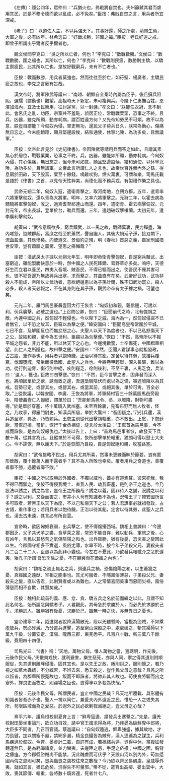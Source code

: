 <!-- { "loadSidebar": true } -->
　　《左傳》：隱公四年，眾仲曰：“兵猶火也，弗戢將自焚也。夫州籲弑其君而虐用其民，於是不務令德而欲以亂成，必不免矣。”臣按：弗戢自焚之言，用兵者所宜深戒。

　　《老子》曰：以道佐人主，不以兵強天下。其事好還，師之所處，荊棘生焉，大軍之後，必有凶年。林希逸曰：“好戰求勝，非國之福。”臣按：老氏好還之戒，即曾子所謂出乎爾者反乎爾者也。

　　魏文侯問李克曰：“吳之所以亡者，何也？”李克曰：“數戰數勝。”文侯曰：“數戰數勝，國之福也，其所以亡，何也？”李克曰：“數戰則民疲，數勝則主驕，以驕主禦疲民，此其所以亡也。是故好戰窮兵，未有不亡者也。”

　　臣按：戰而數勝，用兵者莫強也，然而往往至於亡，如苻堅、楊廣者，主驕民疲之故也，李克之言厥有旨哉。

　　漢文帝時，將軍陳武等議曰：“南越、朝鮮自全秦時內屬為臣子，後且擁兵阻阨，選蠕（謂動也）觀望。高祖時天下新定，未可複興兵。今陛下仁惠撫百姓，恩澤加海內，宜及士民樂用，征討逆黨，以一封疆。”孝文曰：“朕能任衣冠，念不到此。會呂氏之亂，功臣、宗室共不羞恥，誤居正位，常戰戰栗栗，恐事之不終。且兵，凶器，雖克所願，動亦耗病，謂百姓遠方何？又先帝知勞民不可煩，故不以為意，朕豈自謂能？今匈奴內侵，軍吏無功，邊民父子荷兵日久，朕常為動心，傷痛無日忘之。今未能銷距，願且堅邊設候，結和通使，休寧北陲，為功多矣，且無議軍。”

　　臣按：文帝此言見於《史記律書》，帝因陳武等請用兵而答之如此，且謂其素無心於居位，戰戰栗栗，恐事之不終。兵，凶器，雖能如所願，動亦耗病。今匈奴內侵，其心傷痛，無日忘之，但今未可如意，願且堅邊設候，結和通使，以休寧北陲，為功多矣，且無議軍。文帝此言所謂仁人之言也，故帝世百姓無內外之繇，得息肩於田畝，天下殷富，粟至十餘錢，鳴雞吠狗，煙火萬裏，可謂和樂。司馬氏載是語於《律書》之首，以見帝天性粹美，尚德化而不務兵戎，有製禮作樂之具也。

　　武帝元朔二年，匈奴入寇，遣衛青擊之，取河南地，立朔方郡。五年，遣青率六將軍擊匈奴，還以青為大將軍。明年，又率六將軍擊之。元狩二年，以霍去病為驃騎將軍擊匈奴，敗之，過焉耆至祁連山而還。四年，遣衛青、霍去病擊匈奴。元封元年，帝出長城，登單於台，勒兵而還。三年，遣趙破奴擊樓蘭。太初元年，遣李廣利擊匈奴。

　　胡寅曰：“武帝意廣欲多，窮兵黷武，以一馬之故，戰師萬裏，民力殫盡，海內嗟怨，盜賊群起，富庶之俗至於蕭然，釁自讒人，其後大禍延子孫，接刃闕下，流血盈溝，其應慘矣。向使遵文、景儉約之規，明《春秋》首惡之義，自家刑國措世安寧，豈有蕭牆之震驚、望思之痛悔哉？”

　　臣按：漢武戾太子據以元朔元年生，明年即命衛青擊匈奴，自是窮兵黷武，出塞窮追，雖能製勝快意於一時，然中國之人民死鋒鏑、膏野草亦多矣。嗚呼，天德好生而立君以養民，四夷入吾境、賊吾民，不得已驅而出之，使吾民不罹其害可也，彼不犯吾邊乃無故興兵出塞，求而擊之，其曲直有在矣。武帝好武功，武功非殺人不能成，帝所以立武功者，意欲絕邊患以為子孫計爾，殊不知武功既立，殺人必多，殺人者天必報之，不在其身則在其子孫，觀武帝卒有太子據之禍，可鑒也矣。

　　元光二年，雁門馬邑豪聶壹因大行王恢言：“匈奴初和親，親信邊，可誘以利，伏兵襲擊，必破之道也。”上召問公卿，恢曰：“臣聞前代之時，北有強胡之敵，內連中國之兵，然匈奴不輕侵也。今以陛下之威，海內為一，然匈奴侵盜不已者無它，以不恐之故耳，臣竊以為擊之便。”韓安國曰：“臣聞高皇帝常圍於平城，七日不食，及解圍反位而無忿怒之心。夫聖人以天下為度者也，不以己私怒傷天下之公，故結和親，至今為五世利。臣竊以為勿擊便。”恢曰：“不然，高帝所以不報平城之怨者，非力不能，所以休天下之心也。今邊境數驚，士卒傷死，中國槥車相望，此仁人之所隱也，故曰擊之便。”安國曰：“不然，臣聞人君謀事必就祖發政，占古語，重作事也。用兵者以飽待饑，正治以待其亂，定舍以待其勞，故接兵覆眾，伐國墮城，常坐而役敵國，此聖人之兵也。今將卷甲輕舉，深入長驅，難以為功。從行則迫脅，衡行則中絕，疾則糧乏，徐則後利，不至千裏，人馬乏食，兵法曰：‘遺人，獲也。’臣故曰勿擊便。”恢曰：“不然，臣今言擊之者，固非發而深入也，將順因單於之欲，誘而致之邊，吾選梟騎陰伏而處以為之備，審遮險阻以為其戒。吾勢已定，或營其左，或營其右，或當其前，或絕其後，單於可禽，百全必取。”上從恢議，以韓安國、李廣、王恢為將軍，將軍騎材官三十餘萬匿馬邑旁穀中，陰使聶壹亡入匈奴，謂單於曰：“吾能斬馬邑令、丞，以城降，財物可盡得。”於是單於穿塞，將十萬騎入武州塞。未至百餘裏，見畜布野而無人牧者，怪之。乃攻亭，得雁門尉史，知漢兵所居，單於大驚曰：“吾固疑之。”乃引兵還，漢兵追至塞，弗及，乃皆罷兵。王恢主別從代出擊胡輜重，亦不敢出。上怒，下恢廷尉，當恢逗撓，當斬。恢行千金丞相墶，墶言於太後曰：“王恢首為馬邑事，今不成而誅恢，是為匈奴報仇也。”太後以告上，上曰：“首為馬邑事者恢，故發天下兵數十萬，從其言為此。且縱單於不可得，恢所部擊單於輜重，猶頗可得以慰士大夫心。今不誅恢，無以謝天下。”於是恢聞乃自殺，自是匈奴絕和親，攻當路塞。

　　胡寅曰：“武帝雄略不世出，用兵尤其所喜，然事未更練而昧於節要，豈有匿形致敵，覆十餘萬人而不露者乎？其不為人所敗也幸矣。覆者用兵之奇道也，善覆者靡不勝，遇覆者靡不敗。”

　　臣按：中國之所以取勝於外國者，不獨以威也，蓋亦有道焉耳。彼來犯我，我不得已而禦之，使彼不得侵我境土、害我人民、劫我畜產，是則帝王之道也。今乃設法以誘之，誘之為言，豈帝王之所務哉？誘之以義，固非待人之誠，況誘之以利乎？誘之以利，又從而害之，市井小人苟有知識者不為也，況帝王乎？韓安國所言多可取者，若帝王以天下為度，不以己私傷天下之公；若人君謀事必就祖發政，占古語，重作事也；若用兵者以飽待饑，正治以待其亂，定舍以待其勞，此聖人之兵也。漢去古未遠，其言必有所自雲。

　　宣帝時，欲因匈奴衰弱，出兵擊之，使不得複擾西域。魏相上書諫曰：“今邊郡困乏，父子共犬羊之裘，食草萊之實，常恐不能自存，難以動兵，軍旅之後，心有凶年，言民以其愁苦之氣傷陰陽之和也。出兵雖勝，猶有後憂，恐災害之變因此以生。今郡國守相多不實選，風俗尤薄，水旱不時，按今年子弟殺父兄、妻殺夫者凡二百二十二人，臣愚以為此非小變也。今左右不憂此，乃欲發兵報纖介之忿於遠夷，殆孔子所謂‘吾恐季孫之憂，不在顓臾而在蕭牆之內也’。”

　　胡寅曰：“魏相之疏止無名之兵，弭連兵之禍，恐傷陰陽之和，以生蕭牆之憂，真經國之遠猷、宰相之能事也。其尤可服者，不隱風俗薄惡，子弟殺父兄、妻殺夫之變，直以告君，此則賢者或以為難也。人之常情喜聞美事而惡聞災禍，風俗薄惡而相不自欺，其賢矣哉。”

　　臣按：魏相此疏首列義、應、忿、貪、驕五兵之名於前而繼之以此，且謂不知此名何名，殆所謂忿與驕者乎。人君觀此，其毋急於求勝於人，而必先於求勝於己乎。求勝於人，雖勝猶有後憂，求勝於己，雖無一時之快，亦無異日之憂也。

　　靈帝建寧二年，詔遣謁者說降漢陽散羌，段以羌雖暫降，當複為盜賊，不如乘虛放兵，勢必殄滅。乃分遣兵進擊，追至窮山深穀之中，處處破之，斬其渠師以下萬九千級，分置安定、漢陽、隴西三郡，東羌悉平。凡百八十戰，斬三萬八千餘級，費用四十四億。

　　司馬光曰：“《書》稱：‘天地，萬物父母。惟人萬物之靈，亶聰明，作元後，元後作民父母。’夫蠻夷戎狄，就利避害，樂生惡死，亦與人同，禦之得其道則附順服從，失其道則離畔侵擾，固其宜也。是以先王之政，叛則討之，服則懷之，若乃視之如草木蟲蟻，不分臧否，不辨去來，悉艾殺之，豈作民父母之意哉？且羌之所以叛者，為郡縣所侵冤故也，叛而不即誅者，將帥非其人故也。苟使良將驅而出之塞外，擇良吏而牧之，則疆場之臣也，豈得專以多殺為快哉。”

　　臣按：元後作民父母，所謂民者，豈止中國之民哉？凡天地所覆載、具形體有知識者皆吾赤子也。聖人一視以同仁，兼愛夫內外遠近之民，惟恐一人之或失其所，苟限區域而為之愛惡，於遐外之民必欲剿戮滅絕之，豈父母之心哉？

　　熹平六年，護烏桓校尉夏育上言：“鮮卑寇邊，請發兵出塞擊之。”先是，護羌校尉田晏坐事論刑，欲立功自效，請中官王甫求得為將，乃拜晏為破鮮卑中郎將，大臣多不同者，乃召百官議。蔡邕議曰：“自匈奴遁逃，鮮卑強盛，據其故地，才力勁健，加以關塞不嚴，禁網多漏，精金良鐵皆為賊有，漢人逋逃為之謀主，兵利馬疾過於匈奴。今育、晏虛計二載，自許有成，若禍結兵連，豈得中休，當複征發轉運無已，是為耗竭諸夏，並力蠻夷。夫邊陲之患，手足之疥搔；中國之困，胸背之瘭疽。方今郡縣盜賊尚不能禁，況此醜虜而可伏乎？天設山河以別內外，苟無蹙國內侮之患則可矣，豈與蟲豈之虜校往來之數哉？今乃欲以齊民易醜虜，皇威辱外夷，就如其言，猶已危矣，況得失不可量邪。”帝不從，遣育出高柳、晏出雲中，大敗，喪其節傳、輜重，各將數十騎奔還，死者什七八。

